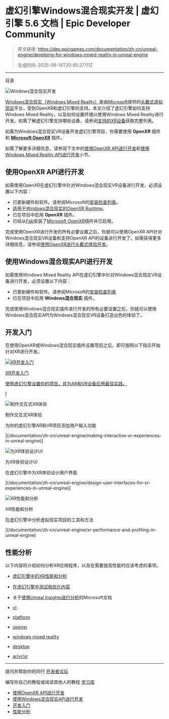 # 虚幻引擎Windows混合现实开发 | 虚幻引擎 5.6 文档 | Epic Developer Community

> 原文链接: https://dev.epicgames.com/documentation/zh-cn/unreal-engine/develping-for-windows-mixed-reality-in-unreal-engine
> 
> 生成时间: 2025-06-14T20:45:27.111Z

---

目录

![Windows混合现实开发](https://dev.epicgames.com/community/api/documentation/image/3edcdbd5-5ee4-46d5-869c-6c16b68358e4?resizing_type=fill&width=1920&height=335)

[Windows混合现实（Windows Mixed Reality）](https://www.microsoft.com/en-us/mixed-reality/windows-mixed-reality)是由[Microsoft](https://www.microsoft.com)提供的[头戴式虚拟现实](/documentation/zh-cn/unreal-engine/developing-for-head-mounted-experiences-with-openxr-in-unreal-engine)平台，受到OpenXR和虚幻引擎的支持。本文介绍了虚幻引擎如何支持Windows Mixed Reality，以及如何设置环境以使用Windows Mixed Reality进行开发。如需了解虚幻引擎支持哪些设备，请参阅[支持的XR设备](/documentation/zh-cn/unreal-engine/supported-xr-devices-in-unreal-engine)获取完整列表。

如需为Windows混合现实VR设备开发虚幻引擎项目，你需要使用 **OpenXR** 插件和 **[Microsoft OpenXR](https://www.fab.com/listings/8c00dec5-60fa-4b23-b861-98ee885419ce)** 插件。

如需了解更多详细信息，请参阅下文中的[使用OpenXR API进行开发](/documentation/zh-cn/unreal-engine/develping-for-windows-mixed-reality-in-unreal-engine#%E4%BD%BF%E7%94%A8openxrapi%E8%BF%9B%E8%A1%8C%E5%BC%80%E5%8F%91)和[使用Windows Mixed Reality API进行开发](/documentation/zh-cn/unreal-engine/develping-for-windows-mixed-reality-in-unreal-engine#%E4%BD%BF%E7%94%A8windows%E6%B7%B7%E5%90%88%E7%8E%B0%E5%AE%9Eapi%E8%BF%9B%E8%A1%8C%E5%BC%80%E5%8F%91)小节。

## 使用OpenXR API进行开发

如需使用OpenXR在虚幻引擎中针对Windows混合现实VR设备进行开发，必须设置以下内容：

-   已更新硬件和软件。请参阅Microsoft的[安装检查列表](https://docs.microsoft.com/windows/mixed-reality/develop/install-the-tools)。
-   [适用于Windows混合现实的OpenXR Runtime](/documentation/zh-cn/unreal-engine/openxr-prerequisites-in-unreal-engine)。
-   已在项目中启用 **OpenXR** 插件。
-   已经从[Fab](https://www.fab.com)安装了[Microsoft OpenXR](https://www.fab.com/listings/8c00dec5-60fa-4b23-b861-98ee885419ce)插件并已启用。

完成使用OpenXR进行开发的所有必要设置之后，你就可以使用OpenXR API针对Windows混合现实VR设备和支持OpenXR API的设备进行开发了。如需获得更多详细信息，请参阅[使用OpenXR进行头戴式体验开发](/documentation/zh-cn/unreal-engine/developing-for-head-mounted-experiences-with-openxr-in-unreal-engine)。

## 使用Windows混合现实API进行开发

如需使用Windows Mixed Reality API在虚幻引擎中针对Windows混合现实VR设备进行开发，必须设置以下内容：

-   已更新硬件和软件。请参阅Microsoft的[安装检查列表](https://docs.microsoft.com/windows/mixed-reality/develop/install-the-tools)
-   已在项目中启用 **Windows混合现实** 插件。

完成使用Windows混合现实插件进行开发的所有必要设置之后，你就可以使用Windows混合现实API为Windows混合现实VR设备打造出色的体验了。

## 开发入门

在使用OpenXR或Windows混合现实插件设置项目之后，即可按照以下指示开始针对XR进行开发。

[](/documentation/zh-cn/unreal-engine/getting-started-with-xr-development-in-unreal-engine)

[![XR开发入门](https://d1iv7db44yhgxn.cloudfront.net/documentation/images/caa97a50-c9e5-4608-8f04-c28a1fda462a/placeholder_topic.png)](/documentation/zh-cn/unreal-engine/getting-started-with-xr-development-in-unreal-engine)

[XR开发入门](/documentation/zh-cn/unreal-engine/getting-started-with-xr-development-in-unreal-engine)

[使用虚幻引擎设置你的项目，并为AR和VR设备应用最佳实践。](/documentation/zh-cn/unreal-engine/getting-started-with-xr-development-in-unreal-engine)

[

![制作交互式XR体验](https://d1iv7db44yhgxn.cloudfront.net/documentation/images/f5ab45fa-0ac9-4371-a1fc-605ae6be23f5/placeholder_topic.png)

制作交互式XR体验

为你的虚幻引擎AR和VR项目添加用户输入功能





](/documentation/zh-cn/unreal-engine/making-interactive-xr-experiences-in-unreal-engine)[

![为XR体验设计UI](https://d1iv7db44yhgxn.cloudfront.net/documentation/images/a689d2b9-4c4f-4d44-b743-ad4cc5d341a5/placeholder_topic.png)

为XR体验设计UI

在虚幻引擎中为XR体验设计用户界面





](/documentation/zh-cn/unreal-engine/design-user-interfaces-for-xr-experiences-in-unreal-engine)[

![XR性能和分析](https://d1iv7db44yhgxn.cloudfront.net/documentation/images/0eec00da-99fe-4131-9c2b-042ecdc646fa/placeholder_topic.png)

XR性能和分析

在虚幻引擎中分析虚拟现实项目的工具和方法





](/documentation/zh-cn/unreal-engine/xr-performance-and-profiling-in-unreal-engine)

## 性能分析

以下内容将介绍如何分析XR应用程序，以及在需要提高性能时应该考虑的事项。

-   [虚幻引擎中的XR性能和分析](/documentation/zh-cn/unreal-engine/xr-performance-and-profiling-in-unreal-engine)
-   [在虚幻引擎中测试和优化内容](/documentation/zh-cn/unreal-engine/testing-and-optimizing-your-content)
-   关于[使用Unreal Insights进行分析](https://docs.microsoft.com/windows/mixed-reality/develop/unreal/unreal-insights)的Microsoft文档

-   [vr](https://dev.epicgames.com/community/search?query=vr)
-   [platform](https://dev.epicgames.com/community/search?query=platform)
-   [openxr](https://dev.epicgames.com/community/search?query=openxr)
-   [windows mixed reality](https://dev.epicgames.com/community/search?query=windows%20mixed%20reality)
-   [desktop](https://dev.epicgames.com/community/search?query=desktop)
-   [ar/vr/xr](https://dev.epicgames.com/community/search?query=ar%2Fvr%2Fxr)

* * *

提问并帮助你的同行 [开发者论坛](https://forums.unrealengine.com/categories?tag=unreal-engine)

编写你自己的教程或阅读其他人的教程 [学习库](https://dev.epicgames.com/community/unreal-engine/learning)

-   [使用OpenXR API进行开发](/documentation/zh-cn/unreal-engine/develping-for-windows-mixed-reality-in-unreal-engine#%E4%BD%BF%E7%94%A8openxrapi%E8%BF%9B%E8%A1%8C%E5%BC%80%E5%8F%91)
-   [使用Windows混合现实API进行开发](/documentation/zh-cn/unreal-engine/develping-for-windows-mixed-reality-in-unreal-engine#%E4%BD%BF%E7%94%A8windows%E6%B7%B7%E5%90%88%E7%8E%B0%E5%AE%9Eapi%E8%BF%9B%E8%A1%8C%E5%BC%80%E5%8F%91)
-   [开发入门](/documentation/zh-cn/unreal-engine/develping-for-windows-mixed-reality-in-unreal-engine#%E5%BC%80%E5%8F%91%E5%85%A5%E9%97%A8)
-   [性能分析](/documentation/zh-cn/unreal-engine/develping-for-windows-mixed-reality-in-unreal-engine#%E6%80%A7%E8%83%BD%E5%88%86%E6%9E%90)